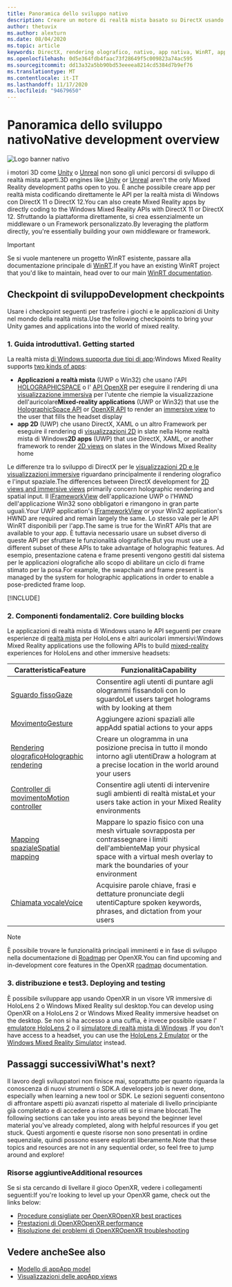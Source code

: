 ```yaml
---
title: Panoramica dello sviluppo nativo
description: Creare un motore di realtà mista basato su DirectX usando direttamente le API di realtà mista di Windows.
author: thetuvix
ms.author: alexturn
ms.date: 08/04/2020
ms.topic: article
keywords: DirectX, rendering olografico, nativo, app nativa, WinRT, app WinRT, API della piattaforma, motore personalizzato, middleware, auricolare realtà mista, cuffia di realtà mista di Windows, auricolare della realtà virtuale
ms.openlocfilehash: 0d5e364fdb4faac73f28649f5c009823a74ac595
ms.sourcegitcommit: dd13a32a5bb90bd53eeeea8214cd5384d7b9ef76
ms.translationtype: MT
ms.contentlocale: it-IT
ms.lasthandoff: 11/17/2020
ms.locfileid: "94679650"
---
```

# <a name="native-development-overview"></a><span data-ttu-id="86d41-104">Panoramica dello sviluppo nativo</span><span class="sxs-lookup"><span data-stu-id="86d41-104">Native development overview</span></span>

![Logo banner nativo](../images/native_logo_banner.png)

<span data-ttu-id="86d41-106">i motori 3D come [Unity](../unity/unity-development-overview.md) o [Unreal](../unreal/unreal-development-overview.md) non sono gli unici percorsi di sviluppo di realtà mista aperti.</span><span class="sxs-lookup"><span data-stu-id="86d41-106">3D engines like [Unity](../unity/unity-development-overview.md) or [Unreal](../unreal/unreal-development-overview.md) aren't the only Mixed Reality development paths open to you.</span></span> <span data-ttu-id="86d41-107">È anche possibile creare app per realtà mista codificando direttamente le API per la realtà mista di Windows con DirectX 11 o DirectX 12.</span><span class="sxs-lookup"><span data-stu-id="86d41-107">You can also create Mixed Reality apps by directly coding to the Windows Mixed Reality APIs with DirectX 11 or DirectX 12.</span></span> <span data-ttu-id="86d41-108">Sfruttando la piattaforma direttamente, si crea essenzialmente un middleware o un Framework personalizzato.</span><span class="sxs-lookup"><span data-stu-id="86d41-108">By leveraging the platform directly, you're essentially building your own middleware or framework.</span></span> 

> [!IMPORTANT]
> <span data-ttu-id="86d41-109">Se si vuole mantenere un progetto WinRT esistente, passare alla documentazione principale di [WinRT](creating-a-holographic-directx-project.md).</span><span class="sxs-lookup"><span data-stu-id="86d41-109">If you have an existing WinRT project that you'd like to maintain, head over to our main [WinRT documentation](creating-a-holographic-directx-project.md).</span></span> 

## <a name="development-checkpoints"></a><span data-ttu-id="86d41-110">Checkpoint di sviluppo</span><span class="sxs-lookup"><span data-stu-id="86d41-110">Development checkpoints</span></span>

<span data-ttu-id="86d41-111">Usare i checkpoint seguenti per trasferire i giochi e le applicazioni di Unity nel mondo della realtà mista.</span><span class="sxs-lookup"><span data-stu-id="86d41-111">Use the following checkpoints to bring your Unity games and applications into the world of mixed reality.</span></span>

### <a name="1-getting-started"></a><span data-ttu-id="86d41-112">1. Guida introduttiva</span><span class="sxs-lookup"><span data-stu-id="86d41-112">1. Getting started</span></span>

<span data-ttu-id="86d41-113">La realtà mista [di Windows supporta due tipi di app](../../design/app-views.md):</span><span class="sxs-lookup"><span data-stu-id="86d41-113">Windows Mixed Reality supports [two kinds of apps](../../design/app-views.md):</span></span>
* <span data-ttu-id="86d41-114">**Applicazioni a realtà mista** (UWP o Win32) che usano l'API [HOLOGRAPHICSPACE](getting-a-holographicspace.md) o l' [API OpenXR](openxr.md) per eseguire il rendering di una [visualizzazione immersiva](../../design/app-views.md) per l'utente che riempie la visualizzazione dell'auricolare</span><span class="sxs-lookup"><span data-stu-id="86d41-114">**Mixed-reality applications** (UWP or Win32) that use the [HolographicSpace API](getting-a-holographicspace.md) or [OpenXR API](openxr.md) to render an [immersive view](../../design/app-views.md) to the user that fills the headset display</span></span>
* <span data-ttu-id="86d41-115">**app 2D** (UWP) che usano DirectX, XAML o un altro Framework per eseguire il rendering di [visualizzazioni 2D](../../design/app-views.md#2d-views) in slate nella Home realtà mista di Windows</span><span class="sxs-lookup"><span data-stu-id="86d41-115">**2D apps** (UWP) that use DirectX, XAML, or another framework to render [2D views](../../design/app-views.md#2d-views) on slates in the Windows Mixed Reality home</span></span>

<span data-ttu-id="86d41-116">Le differenze tra lo sviluppo di DirectX per le [visualizzazioni 2D e le visualizzazioni immersive](../../design/app-views.md) riguardano principalmente il rendering olografico e l'input spaziale.</span><span class="sxs-lookup"><span data-stu-id="86d41-116">The differences between DirectX development for [2D views and immersive views](../../design/app-views.md) primarily concern holographic rendering and spatial input.</span></span> <span data-ttu-id="86d41-117">Il [IFrameworkView](https://msdn.microsoft.com/library/windows/apps/windows.applicationmodel.core.iframeworkview.aspx) dell'applicazione UWP o l'HWND dell'applicazione Win32 sono obbligatori e rimangono in gran parte uguali.</span><span class="sxs-lookup"><span data-stu-id="86d41-117">Your UWP application's [IFrameworkView](https://msdn.microsoft.com/library/windows/apps/windows.applicationmodel.core.iframeworkview.aspx) or your Win32 application's HWND are required and remain largely the same.</span></span> <span data-ttu-id="86d41-118">Lo stesso vale per le API WinRT disponibili per l'app.</span><span class="sxs-lookup"><span data-stu-id="86d41-118">The same is true for the WinRT APIs that are available to your app.</span></span> <span data-ttu-id="86d41-119">È tuttavia necessario usare un subset diverso di queste API per sfruttare le funzionalità olografiche.</span><span class="sxs-lookup"><span data-stu-id="86d41-119">But you must use a different subset of these APIs to take advantage of holographic features.</span></span> <span data-ttu-id="86d41-120">Ad esempio, presentazione catena e frame presenti vengono gestiti dal sistema per le applicazioni olografiche allo scopo di abilitare un ciclo di frame stimato per la posa.</span><span class="sxs-lookup"><span data-stu-id="86d41-120">For example, the swapchain and frame present is managed by the system for holographic applications in order to enable a pose-predicted frame loop.</span></span>

[!INCLUDE[](../includes/native-getting-started.md)]

### <a name="2-core-building-blocks"></a><span data-ttu-id="86d41-121">2. Componenti fondamentali</span><span class="sxs-lookup"><span data-stu-id="86d41-121">2. Core building blocks</span></span>

<span data-ttu-id="86d41-122">Le applicazioni di realtà mista di Windows usano le API seguenti per creare esperienze di [realtà mista](../../discover/mixed-reality.md) per HoloLens e altri auricolari immersivi:</span><span class="sxs-lookup"><span data-stu-id="86d41-122">Windows Mixed Reality applications use the following APIs to build [mixed-reality](../../discover/mixed-reality.md) experiences for HoloLens and other immersive headsets:</span></span>

|  <span data-ttu-id="86d41-123">Caratteristica</span><span class="sxs-lookup"><span data-stu-id="86d41-123">Feature</span></span>  |  <span data-ttu-id="86d41-124">Funzionalità</span><span class="sxs-lookup"><span data-stu-id="86d41-124">Capability</span></span>  |
| --- | --- |
| [<span data-ttu-id="86d41-125">Sguardo fisso</span><span class="sxs-lookup"><span data-stu-id="86d41-125">Gaze</span></span>](../../design/gaze-and-commit.md) | <span data-ttu-id="86d41-126">Consentire agli utenti di puntare agli ologrammi fissandoli con lo sguardo</span><span class="sxs-lookup"><span data-stu-id="86d41-126">Let users target holograms with by looking at them</span></span> |
| [<span data-ttu-id="86d41-127">Movimento</span><span class="sxs-lookup"><span data-stu-id="86d41-127">Gesture</span></span>](../../design/gaze-and-commit.md#composite-gestures) | <span data-ttu-id="86d41-128">Aggiungere azioni spaziali alle app</span><span class="sxs-lookup"><span data-stu-id="86d41-128">Add spatial actions to your apps</span></span> |
| [<span data-ttu-id="86d41-129">Rendering olografico</span><span class="sxs-lookup"><span data-stu-id="86d41-129">Holographic rendering</span></span>](../platform-capabilities-and-apis/rendering.md) | <span data-ttu-id="86d41-130">Creare un ologramma in una posizione precisa in tutto il mondo intorno agli utenti</span><span class="sxs-lookup"><span data-stu-id="86d41-130">Draw a hologram at a precise location in the world around your users</span></span> |
| [<span data-ttu-id="86d41-131">Controller di movimento</span><span class="sxs-lookup"><span data-stu-id="86d41-131">Motion controller</span></span>](../../design/motion-controllers.md) | <span data-ttu-id="86d41-132">Consentire agli utenti di intervenire sugli ambienti di realtà mista</span><span class="sxs-lookup"><span data-stu-id="86d41-132">Let your users take action in your Mixed Reality environments</span></span> |
| [<span data-ttu-id="86d41-133">Mapping spaziale</span><span class="sxs-lookup"><span data-stu-id="86d41-133">Spatial mapping</span></span>](../../design/spatial-mapping.md) | <span data-ttu-id="86d41-134">Mappare lo spazio fisico con una mesh virtuale sovrapposta per contrassegnare i limiti dell'ambiente</span><span class="sxs-lookup"><span data-stu-id="86d41-134">Map your physical space with a virtual mesh overlay to mark the boundaries of your environment</span></span> |
| [<span data-ttu-id="86d41-135">Chiamata vocale</span><span class="sxs-lookup"><span data-stu-id="86d41-135">Voice</span></span>](../../design/voice-input.md) | <span data-ttu-id="86d41-136">Acquisire parole chiave, frasi e dettature pronunciate degli utenti</span><span class="sxs-lookup"><span data-stu-id="86d41-136">Capture spoken keywords, phrases, and dictation from your users</span></span> |
 
> [!NOTE]
> <span data-ttu-id="86d41-137">È possibile trovare le funzionalità principali imminenti e in fase di sviluppo nella documentazione di [Roadmap](openxr.md#roadmap) per OpenXR.</span><span class="sxs-lookup"><span data-stu-id="86d41-137">You can find upcoming and in-development core features in the OpenXR [roadmap](openxr.md#roadmap) documentation.</span></span>

### <a name="3-deploying-and-testing"></a><span data-ttu-id="86d41-138">3. distribuzione e test</span><span class="sxs-lookup"><span data-stu-id="86d41-138">3. Deploying and testing</span></span>

<span data-ttu-id="86d41-139">È possibile sviluppare app usando OpenXR in un visore VR immersive di HoloLens 2 o Windows Mixed Reality sul desktop.</span><span class="sxs-lookup"><span data-stu-id="86d41-139">You can develop using OpenXR on a HoloLens 2 or Windows Mixed Reality immersive headset on the desktop.</span></span>  <span data-ttu-id="86d41-140">Se non si ha accesso a una cuffia, è invece possibile usare l' [emulatore HoloLens 2](../platform-capabilities-and-apis/using-the-hololens-emulator.md) o il [simulatore di realtà mista di Windows](../platform-capabilities-and-apis/using-the-windows-mixed-reality-simulator.md) .</span><span class="sxs-lookup"><span data-stu-id="86d41-140">If you don't have access to a headset, you can use the [HoloLens 2 Emulator](../platform-capabilities-and-apis/using-the-hololens-emulator.md) or the [Windows Mixed Reality Simulator](../platform-capabilities-and-apis/using-the-windows-mixed-reality-simulator.md) instead.</span></span>

## <a name="whats-next"></a><span data-ttu-id="86d41-141">Passaggi successivi</span><span class="sxs-lookup"><span data-stu-id="86d41-141">What's next?</span></span>

<span data-ttu-id="86d41-142">Il lavoro degli sviluppatori non finisce mai, soprattutto per quanto riguarda la conoscenza di nuovi strumenti o SDK.</span><span class="sxs-lookup"><span data-stu-id="86d41-142">A developers job is never done, especially when learning a new tool or SDK.</span></span> <span data-ttu-id="86d41-143">Le sezioni seguenti consentono di affrontare aspetti più avanzati rispetto al materiale di livello principiante già completato e di accedere a risorse utili se si rimane bloccati.</span><span class="sxs-lookup"><span data-stu-id="86d41-143">The following sections can take you into areas beyond the beginner level material you've already completed, along with helpful resources if you get stuck.</span></span> <span data-ttu-id="86d41-144">Questi argomenti e queste risorse non sono presentati in ordine sequenziale, quindi possono essere esplorati liberamente.</span><span class="sxs-lookup"><span data-stu-id="86d41-144">Note that these topics and resources are not in any sequential order, so feel free to jump around and explore!</span></span>

### <a name="additional-resources"></a><span data-ttu-id="86d41-145">Risorse aggiuntive</span><span class="sxs-lookup"><span data-stu-id="86d41-145">Additional resources</span></span>

<span data-ttu-id="86d41-146">Se si sta cercando di livellare il gioco OpenXR, vedere i collegamenti seguenti:</span><span class="sxs-lookup"><span data-stu-id="86d41-146">If you're looking to level up your OpenXR game, check out the links below:</span></span>

* [<span data-ttu-id="86d41-147">Procedure consigliate per OpenXR</span><span class="sxs-lookup"><span data-stu-id="86d41-147">OpenXR best practices</span></span>](openxr-best-practices.md)
* [<span data-ttu-id="86d41-148">Prestazioni di OpenXR</span><span class="sxs-lookup"><span data-stu-id="86d41-148">OpenXR performance</span></span>](openxr-performance.md)
* [<span data-ttu-id="86d41-149">Risoluzione dei problemi di OpenXR</span><span class="sxs-lookup"><span data-stu-id="86d41-149">OpenXR troubleshooting</span></span>](openxr-troubleshooting.md)

## <a name="see-also"></a><span data-ttu-id="86d41-150">Vedere anche</span><span class="sxs-lookup"><span data-stu-id="86d41-150">See also</span></span>
* [<span data-ttu-id="86d41-151">Modello di app</span><span class="sxs-lookup"><span data-stu-id="86d41-151">App model</span></span>](../../design/app-model.md)
* [<span data-ttu-id="86d41-152">Visualizzazioni delle app</span><span class="sxs-lookup"><span data-stu-id="86d41-152">App views</span></span>](../../design/app-views.md)
